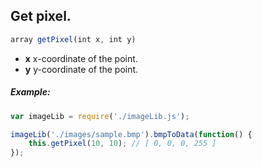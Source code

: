 ## Get pixel.

```js
array getPixel(int x, int y)
```


- **x** x-coordinate of the point. 
- **y** y-coordinate of the point. 

##### Example: 
```js
var imageLib = require('./imageLib.js');

imageLib('./images/sample.bmp').bmpToData(function() {
	this.getPixel(10, 10); // [ 0, 0, 0, 255 ]
});
```